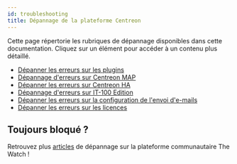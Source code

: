 ```yaml
---
id: troubleshooting
title: Dépannage de la plateforme Centreon
---
```


Cette page répertorie les rubriques de dépannage disponibles dans cette documentation. Cliquez sur un élément pour accéder à un contenu plus détaillé. 

* [Dépanner les erreurs sur les plugins](/pp/integrations/plugin-packs/getting-started/how-to-guides/troubleshooting-plugins)
* [Dépannage d'erreurs sur Centreon MAP](../graph-views/troubleshooter.md)
* [Dépanner les erreurs sur Centreon HA](../administration/centreon-ha/troubleshooting-guide.md)
* [Dépannage d'erreurs sur IT-100 Edition](../getting-started/it100.md#dépannage-de-la-solution-it-100)
* [Dépanner les erreurs sur la configuration de l'envoi d'e-mails](../administration/postfix.md#tester-et-diagnostiquer-postfix)
* [Dépanner les erreurs sur les licences](../administration/licenses.md#dépanner-les-erreurs-sur-les-licences)

## Toujours bloqué ?
Retrouvez plus [articles](https://thewatch.centreon.com/troubleshooting-41) de dépannage sur la plateforme communautaire The Watch !
